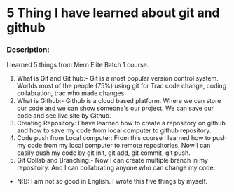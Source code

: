 # 5 Thing I have learned about git and github

### Description:
I learned 5 things from Mern Elite Batch 1 course.
1. What is Git and Git hub:- Git is a most popular version control system. Worlds most of the people (75%) using git for Trac code change, coding collabration, trac who made changes.
2. What is Github:- Github is a cloud based platform. Where we can store our code and we can show someone's our project. We can save our code and see live site by Github.
3. Creating Repository: I have learned how to create a repository on github and how to save my code from local computer to github repository.
4. Code push from Local computer: From this course I learned how to push my code from my local computer to remote repositories. Now I can easily push my code by git init, git add, git commit, git push.
5. Git Collab and Branching:- Now I can create multiple branch in my repositoiry. And I can collabrating anyone who can change my code. 

- N:B: I am not so good in English. I wrote this five things by myself.